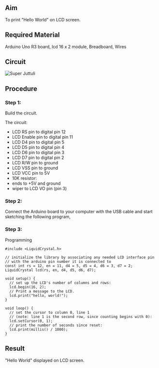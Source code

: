 ## Aim
To print "Hello World" on LCD screen.
## Required Material
Arduino Uno R3 board, lcd 16 x 2 module, Breadboard, Wires
## Circuit
![Super Juttuli](https://user-images.githubusercontent.com/109128832/180261288-afa90db0-c0a5-41ea-9ef9-d1fbd57991a6.png)

## Procedure
### Step 1:
Build the circuit.

 The circuit:
 * LCD RS pin to digital pin 12
 * LCD Enable pin to digital pin 11
 * LCD D4 pin to digital pin 5
 * LCD D5 pin to digital pin 4
 * LCD D6 pin to digital pin 3
 * LCD D7 pin to digital pin 2
 * LCD R/W pin to ground
 * LCD VSS pin to ground
 * LCD VCC pin to 5V
 * 10K resistor:
 * ends to +5V and ground
 * wiper to LCD VO pin (pin 3)
### Step 2:
 
Connect the Arduino board to your computer with the USB cable and start sketching the following program, 
 
### Step 3:
Programming
~~~
#include <LiquidCrystal.h>

// initialize the library by associating any needed LCD interface pin
// with the arduino pin number it is connected to
const int rs = 12, en = 11, d4 = 5, d5 = 4, d6 = 3, d7 = 2;
LiquidCrystal lcd(rs, en, d4, d5, d6, d7);

void setup() {
  // set up the LCD's number of columns and rows:
  lcd.begin(16, 2);
  // Print a message to the LCD.
  lcd.print("hello, world!");
}

void loop() {
  // set the cursor to column 0, line 1
  // (note: line 1 is the second row, since counting begins with 0):
  lcd.setCursor(0, 1);
  // print the number of seconds since reset:
  lcd.print(millis() / 1000);
}
~~~
## Result
"Hello World" displayed on LCD screen.


